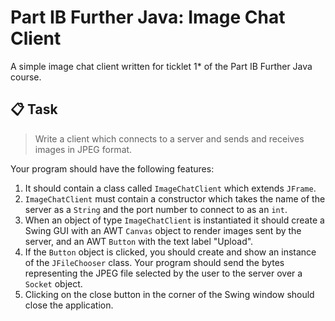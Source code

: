 # Part IB Further Java: Image Chat Client
A simple image chat client written for ticklet 1* of the Part IB Further Java course.

## :clipboard: Task

> Write a client which connects to a server and sends and receives images in JPEG format.

Your program should have the following features:

1. It should contain a class called `ImageChatClient` which extends `JFrame`.
1. `ImageChatClient` must contain a constructor which takes the name of the server as a `String` and the port number to connect to as an `int`.
1. When an object of type `ImageChatClient` is instantiated it should create a Swing GUI with an AWT `Canvas` object to render images sent by the server, and an AWT `Button` with the text label "Upload".
1. If the `Button` object is clicked, you should create and show an instance of the `JFileChooser` class. Your program should send the bytes representing the JPEG file selected by the user to the server over a `Socket` object.
1. Clicking on the close button in the corner of the Swing window should close the application.
